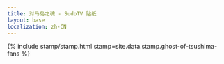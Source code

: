 ```yaml
---
title: 对马岛之魂 - SudoTV 贴纸
layout: base
localization: zh-CN
---
```


{% include stamp/stamp.html
    stamp=site.data.stamp.ghost-of-tsushima-fans
%}